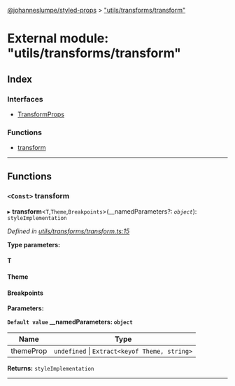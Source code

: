 [@johanneslumpe/styled-props](../README.md) > ["utils/transforms/transform"](../modules/_utils_transforms_transform_.md)

# External module: "utils/transforms/transform"

## Index

### Interfaces

* [TransformProps](../interfaces/_utils_transforms_transform_.transformprops.md)

### Functions

* [transform](_utils_transforms_transform_.md#transform)

---

## Functions

<a id="transform"></a>

### `<Const>` transform

▸ **transform**<`T`,`Theme`,`Breakpoints`>(__namedParameters?: *`object`*): `styleImplementation`

*Defined in [utils/transforms/transform.ts:15](https://github.com/johanneslumpe/styled-props/blob/8e709f1/src/utils/transforms/transform.ts#L15)*

**Type parameters:**

#### T 
#### Theme 
#### Breakpoints 
**Parameters:**

**`Default value` __namedParameters: `object`**

| Name | Type |
| ------ | ------ |
| themeProp | `undefined` \| `Extract<keyof Theme, string>` |

**Returns:** `styleImplementation`

___

